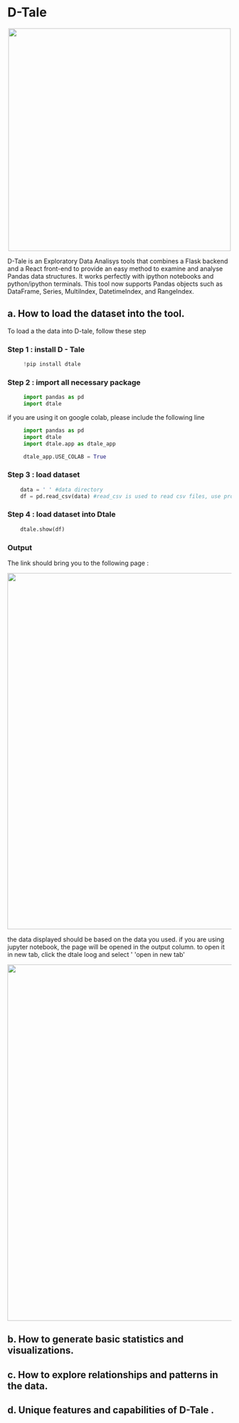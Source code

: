 # D-Tale

<p align="center">
    <img src="https://github.com/drshahizan/Python_EDA/blob/4871d9e0bbcfc53b0ef7ae24f80d8fdbf7776bcb/assignment/hpdp/BERUK/case_study2c/img/dtale.png" width=500>
</p>

D-Tale is an Exploratory Data Analisys tools that combines a Flask backend and a React front-end to provide an easy method to examine and analyse Pandas data structures. It works perfectly with ipython notebooks and python/ipython terminals. This tool now supports Pandas objects such as DataFrame, Series, MultiIndex, DatetimeIndex, and RangeIndex.

## a. How to load the dataset into the tool.
To load a the data into D-tale, follow these step 

### Step 1 : install D - Tale

 ```python
      !pip install dtale
 ```

### Step 2 : import all necessary package
 
 ```python
      import pandas as pd
      import dtale
 ```
if you are using it on google colab, please include the following line
 
 ```python
      import pandas as pd
      import dtale
      import dtale.app as dtale_app

      dtale_app.USE_COLAB = True
 ```
### Step 3 : load dataset

 ```python
     data = ' ' #data directory
     df = pd.read_csv(data) #read_csv is used to read csv files, use proper function based on your dataset file type   
 ```
### Step 4 : load dataset into Dtale

 ```python
     dtale.show(df) 
 ```
### Output 
The link should bring you to the following page :

<p align="center">
    <img src="https://github.com/drshahizan/Python_EDA/blob/4871d9e0bbcfc53b0ef7ae24f80d8fdbf7776bcb/assignment/hpdp/BERUK/case_study2c/img/Screenshot 2023-11-10 171250.png" width=800>
</p>

the data displayed should be based on the data you used.
if you are using jupyter notebook, the page will be opened in the output column. to open it in new tab, click the dtale loog and select ' 'open in new tab' 

<p align="center">
    <img src="https://github.com/drshahizan/Python_EDA/blob/68eb59807192021d56d8963aa0b944a32804b6ec/assignment/hpdp/BERUK/case_study2c/img/Describe (5).png" width=800>
</p>

## b. How to generate basic statistics and visualizations.
## c. How to explore relationships and patterns in the data.
## d. Unique features and capabilities of D-Tale .

